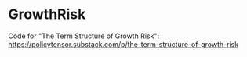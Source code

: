 # GrowthRisk
Code for "The Term Structure of Growth Risk": https://policytensor.substack.com/p/the-term-structure-of-growth-risk
